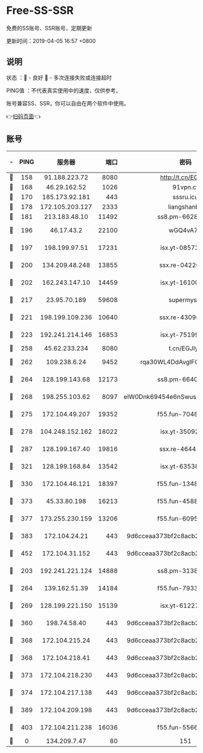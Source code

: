 # Free-SS-SSR

免费的SS账号、SSR账号，定期更新

更新时间：2019-04-05 16:57 +0800

## 说明

状态     ：🙂 - 良好 🙁 - 多次连接失败或连接超时

PING值   ：不代表真实使用中的速度，仅供参考。

账号兼容SS、SSR，你可以自由在两个软件中使用。

👉[扫码页面](https://liesauer.github.io/Free-SS-SSR/)👈

## 账号

|-|PING|服务器|端口|密码|加密方式|区域|
|:----:|:----:|:-----:|-----:|:----:|:----:|:----:|
|🙂|158|91.188.223.72|8080|http://t.cn/EGJIyrl|rc4-md5|RU|
|🙂|168|46.29.162.52|1026|91vpn.cf|rc4-md5|RU|
|🙂|170|185.173.92.181|443|sssru.icu|rc4-md5|RU|
|🙂|178|172.105.203.127|2333|liangshanbo|chacha20|JP|
|🙂|181|213.183.48.10|11492|ss8.pm-66285034|rc4-md5|RU|
|🙂|196|46.17.43.2|22100|wGQ4vA7D|aes-256-gcm|RU|
|🙂|197|198.199.97.51|17231|isx.yt-08573999|aes-256-cfb|US|
|🙂|200|134.209.48.248|13855|ssx.re-04220668|aes-256-cfb|US|
|🙂|202|162.243.147.10|14459|isx.yt-16100711|aes-256-cfb|US|
|🙂|217|23.95.70.189|59608|supermyssr|chacha20-ietf|US|
|🙂|221|198.199.109.236|10640|ssx.re-43096758|aes-256-cfb|US|
|🙂|223|192.241.214.146|16853|isx.yt-75199880|aes-256-cfb|US|
|🙂|258|45.62.233.234|8080|t.cn/EGJIyrl|rc4-md5|CA|
|🙂|262|109.238.6.24|9452|rqa30WL4DdAvgIFG6Fs3znzTa|aes-256-cfb|FR|
|🙂|264|128.199.143.68|12173|ss8.pm-66400443|aes-256-cfb|SG|
|🙂|268|198.255.103.62|8097|eIW0Dnk69454e6nSwuspv9DmS201tQ0D|aes-256-cfb|US|
|🙂|275|172.104.49.207|19352|f55.fun-70481610|aes-256-cfb|SG|
|🙂|278|104.248.152.162|18022|isx.yt-35092114|aes-256-cfb|SG|
|🙂|287|128.199.167.40|19816|ssx.re-46441755|aes-256-cfb|SG|
|🙂|321|128.199.168.84|13542|isx.yt-63538228|aes-256-cfb|SG|
|🙂|330|172.104.46.121|18397|f55.fun-13486304|aes-256-cfb|SG|
|🙂|373|45.33.80.198|16213|f55.fun-45880587|aes-256-cfb|US|
|🙂|377|173.255.230.159|13206|f55.fun-60953753|aes-256-cfb|US|
|🙂|383|172.104.24.21|443|9d6cceaa373bf2c8acb22e60b6a58be6|aes-256-cfb|US|
|🙂|452|172.104.31.152|443|9d6cceaa373bf2c8acb22e60b6a58be6|aes-256-cfb|US|
|🙂|203|192.241.221.124|14888|ss8.pm-31382294|aes-256-cfb|US|
|🙂|264|139.162.51.39|14184|f55.fun-79338147|aes-256-cfb|SG|
|🙂|269|128.199.221.150|15139|isx.yt-61227174|aes-256-cfb|SG|
|🙂|360|198.74.58.40|443|9d6cceaa373bf2c8acb22e60b6a58be6|aes-256-cfb|US|
|🙂|368|172.104.215.24|443|9d6cceaa373bf2c8acb22e60b6a58be6|aes-256-cfb|US|
|🙂|368|172.104.218.41|443|9d6cceaa373bf2c8acb22e60b6a58be6|aes-256-cfb|US|
|🙂|373|172.104.218.230|443|9d6cceaa373bf2c8acb22e60b6a58be6|aes-256-cfb|US|
|🙂|374|172.104.217.138|443|9d6cceaa373bf2c8acb22e60b6a58be6|aes-256-cfb|US|
|🙂|389|172.104.209.198|443|9d6cceaa373bf2c8acb22e60b6a58be6|aes-256-cfb|US|
|🙂|403|172.104.211.238|16036|f55.fun-55663188|aes-256-cfb|US|
|🙁|0|134.209.7.47|80|151|chacha20|US|
